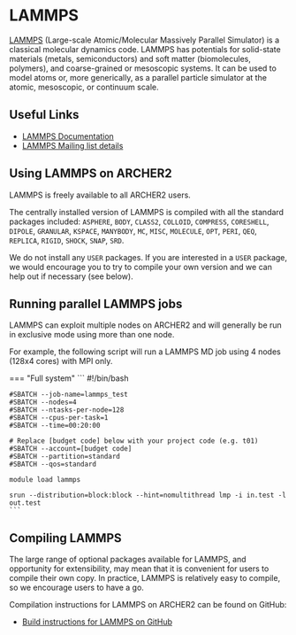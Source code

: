 # LAMMPS

[LAMMPS](http://lammps.sandia.gov/) (Large-scale Atomic/Molecular Massively
Parallel Simulator) is a classical molecular dynamics code.
LAMMPS has potentials for solid-state materials (metals, semiconductors)
and soft matter (biomolecules, polymers), and coarse-grained or
mesoscopic systems. It can be used to model atoms or, more generically,
as a parallel particle simulator at the atomic, mesoscopic, or continuum
scale.

## Useful Links

  - [LAMMPS Documentation](https://lammps.sandia.gov/doc/Manual.html)
  - [LAMMPS Mailing list details](https://lammps.sandia.gov/mail.html)

## Using LAMMPS on ARCHER2

LAMMPS is freely available to all ARCHER2 users.

The centrally installed version of LAMMPS is compiled with all the
standard packages included: `ASPHERE`,
`BODY`,
`CLASS2`,
`COLLOID`,
`COMPRESS`,
`CORESHELL`,
`DIPOLE`,
`GRANULAR`,
`KSPACE`,
`MANYBODY`,
`MC`, `MISC`,
`MOLECULE`,
`OPT`, `PERI`,
`QEQ`,
`REPLICA`,
`RIGID`,
`SHOCK`,
`SNAP`, `SRD`.

We do not install any `USER` packages. If
you are interested in a `USER` package, we
would encourage you to try to compile your own version and we can help
out if necessary (see below).

## Running parallel LAMMPS jobs

LAMMPS can exploit multiple nodes on ARCHER2 and will generally be run
in exclusive mode using more than one node.

For example, the following script will run a LAMMPS MD job using 4 nodes
(128x4 cores) with MPI only.

=== "Full system"
    ```
    #!/bin/bash

    #SBATCH --job-name=lammps_test
    #SBATCH --nodes=4
    #SBATCH --ntasks-per-node=128
    #SBATCH --cpus-per-task=1
    #SBATCH --time=00:20:00

    # Replace [budget code] below with your project code (e.g. t01)
    #SBATCH --account=[budget code] 
    #SBATCH --partition=standard
    #SBATCH --qos=standard

    module load lammps

    srun --distribution=block:block --hint=nomultithread lmp -i in.test -l out.test
    ```

## Compiling LAMMPS

The large range of optional packages available for LAMMPS, and
opportunity for extensibility, may mean that it is convenient for users
to compile their own copy. In practice, LAMMPS is relatively easy to
compile, so we encourage users to have a go.

Compilation instructions for LAMMPS on ARCHER2 can be found on GitHub:

   - [Build instructions for LAMMPS on
     GitHub](https://github.com/hpc-uk/build-instructions/tree/main/apps/LAMMPS)

